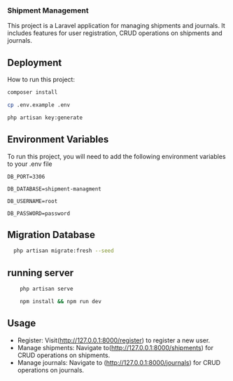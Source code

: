 ### Shipment Management

This project is a Laravel application for managing shipments and journals. It includes features for user registration, CRUD operations on shipments and journals.

## Deployment

How to run this project:

```bash
composer install
```
    
```bash
cp .env.example .env
```
    
```bash
php artisan key:generate
```

 ## Environment Variables
 
 To run this project, you will need to add the following environment variables to your .env file

	DB_PORT=3306
	
	DB_DATABASE=shipment-managment
	
	DB_USERNAME=root
	
	DB_PASSWORD=password

 ## Migration Database
```bash
  php artisan migrate:fresh --seed
```
 ## running server
```bash
    php artisan serve
```
```bash
    npm install && npm run dev
```
 ## Usage
- Register: Visit(http://127.0.0.1:8000/register) to register a new user.
- Manage shipments: Navigate to(http://127.0.0.1:8000/shipments) for CRUD operations on shipments.
- Manage journals: Navigate to (http://127.0.0.1:8000/journals) for CRUD operations on journals.
 

